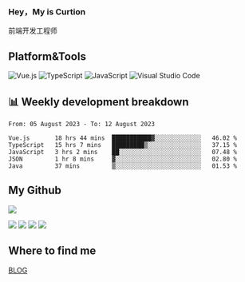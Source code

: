### Hey，My is Curtion
前端开发工程师
## Platform&Tools

![Vue.js](https://img.shields.io/badge/-Vue.js-4FC08D?style=flat-square&logo=Vue.js&logoColor=white)
![TypeScript](https://img.shields.io/badge/-TypeScript-007ACC?style=flat-square&logo=typescript&logoColor=white)
![JavaScript](https://img.shields.io/badge/-JavaScript-F7DF1E?style=flat-square&logo=javascript&logoColor=black)
![Visual Studio Code](https://img.shields.io/badge/-VSCode-007ACC?style=flat-square&logo=Visual-Studio-Code&logoColor=white)

## 📊 Weekly development breakdown

<!--START_SECTION:waka-->

```text
From: 05 August 2023 - To: 12 August 2023

Vue.js       18 hrs 44 mins  ███████████▓░░░░░░░░░░░░░   46.02 %
TypeScript   15 hrs 7 mins   █████████▒░░░░░░░░░░░░░░░   37.15 %
JavaScript   3 hrs 2 mins    ██░░░░░░░░░░░░░░░░░░░░░░░   07.48 %
JSON         1 hr 8 mins     ▓░░░░░░░░░░░░░░░░░░░░░░░░   02.80 %
Java         37 mins         ▒░░░░░░░░░░░░░░░░░░░░░░░░   01.53 %
```

<!--END_SECTION:waka-->

## My Github

![](http://github-profile-summary-cards.vercel.app/api/cards/profile-details?username=curtion&theme=nord_bright)

![](http://github-profile-summary-cards.vercel.app/api/cards/stats?username=curtion&theme=nord_bright)
![](http://github-profile-summary-cards.vercel.app/api/cards/productive-time?username=curtion&theme=nord_bright&utcOffset=8)
![](http://github-profile-summary-cards.vercel.app/api/cards/repos-per-language?username=curtion&theme=nord_bright)
![](http://github-profile-summary-cards.vercel.app/api/cards/most-commit-language?username=curtion&theme=nord_bright)

## Where to find me

[BLOG](https://blog.3gxk.net)
